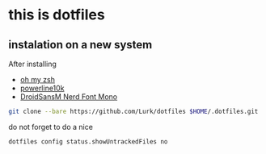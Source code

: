 # this is dotfiles

## instalation on a new system

After installing 
- [oh my zsh](https://ohmyz.sh/)
- [powerline10k](https://github.com/romkatv/powerlevel10k) 
- [DroidSansM Nerd Font Mono](https://github.com/ryanoasis/nerd-fonts/releases/download/v3.0.2/DroidSansMono.zip)


```sh
git clone --bare https://github.com/Lurk/dotfiles $HOME/.dotfiles.git

```

do not forget to do a nice


```sh 
dotfiles config status.showUntrackedFiles no

```
